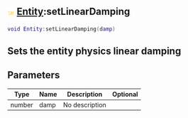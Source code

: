 ## ![shared](.gitbook/assets/shared.png) [Entity](./home/Entity):setLinearDamping

```lua
void Entity:setLinearDamping(damp)
```

Sets the entity physics linear damping
------
## Parameters

| Type   | Name | Description | Optional |
| ------ | ---- | ----------- | -------: |
| number | damp | No description |  |

